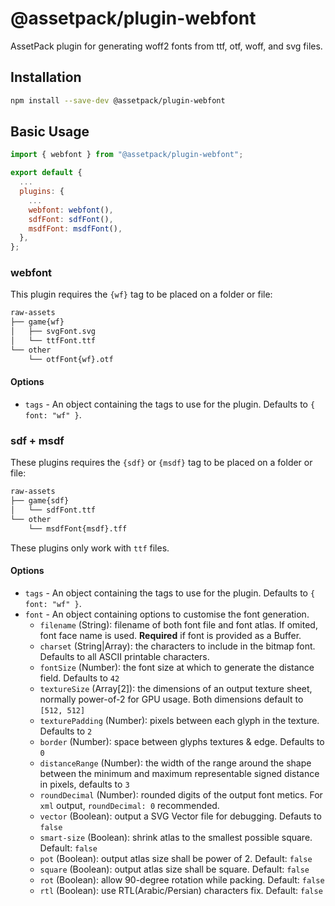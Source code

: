 # @assetpack/plugin-webfont

AssetPack plugin for generating woff2 fonts from ttf, otf, woff, and svg files.

## Installation

```sh
npm install --save-dev @assetpack/plugin-webfont
```

## Basic Usage

```js
import { webfont } from "@assetpack/plugin-webfont";

export default {
  ...
  plugins: {
    ...
    webfont: webfont(),
    sdfFont: sdfFont(),
    msdfFont: msdfFont(),
  },
};
```

### webfont

This plugin requires the `{wf}` tag to be placed on a folder or file:

```bash
raw-assets
├── game{wf}
│   ├── svgFont.svg
│   └── ttfFont.ttf
└── other
    └── otfFont{wf}.otf
```

#### Options

- `tags` - An object containing the tags to use for the plugin. Defaults to `{ font: "wf" }`.

### sdf + msdf

These plugins requires the `{sdf}` or `{msdf}` tag to be placed on a folder or file:

```bash
raw-assets
├── game{sdf}
│   └── sdfFont.ttf
└── other
    └── msdfFont{msdf}.tff
```

These plugins only work with `ttf` files.

#### Options

- `tags` - An object containing the tags to use for the plugin. Defaults to `{ font: "wf" }`.
- `font` - An object containing options to customise the font generation.
    - `filename` (String): filename of both font file and font atlas. If omited, font face name is used. **Required** if font is provided as a Buffer.
    - `charset` (String|Array): the characters to include in the bitmap font. Defaults to all ASCII printable characters.
    - `fontSize` (Number): the font size at which to generate the distance field. Defaults to `42`
    - `textureSize` (Array[2]): the dimensions of an output texture sheet, normally power-of-2 for GPU usage. Both dimensions default to `[512, 512]`
    - `texturePadding` (Number): pixels between each glyph in the texture. Defaults to `2`
    - `border` (Number): space between glyphs textures & edge. Defaults to `0`
    - `distanceRange` (Number): the width of the range around the shape between the minimum and maximum representable signed distance in pixels, defaults to `3`
    - `roundDecimal` (Number): rounded digits of the output font metics. For `xml` output, `roundDecimal: 0` recommended.
    - `vector` (Boolean): output a SVG Vector file for debugging. Defauts to `false`
    - `smart-size` (Boolean): shrink atlas to the smallest possible square. Default: `false`
    - `pot` (Boolean): output atlas size shall be power of 2. Default: `false`
    - `square` (Boolean): output atlas size shall be square. Default: `false`
    - `rot` (Boolean): allow 90-degree rotation while packing. Default: `false`
    - `rtl` (Boolean): use RTL(Arabic/Persian) characters fix. Default: `false`

